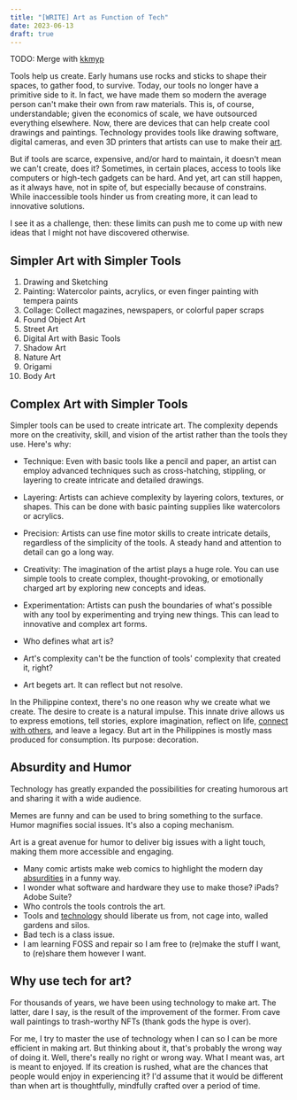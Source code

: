 ```yaml
---
title: "[WRITE] Art as Function of Tech"
date: 2023-06-13
draft: true
---
```


TODO: Merge with [kkmyp](/kkmyp)

Tools help us create.
Early humans use rocks and sticks to shape their spaces,
to gather food, to survive.
Today, our tools no longer have a primitive side to it.
In fact, we have made them so modern the average person can't make their
own from raw materials.
This is, of course, understandable;
given the economics of scale,
we have outsourced everything elsewhere.
Now, there are devices that can help create cool drawings and paintings.
Technology provides tools like drawing software, digital cameras, and
even 3D printers that artists can use to make their [art](/art).

But if tools are scarce, expensive, and/or hard to maintain,
it doesn't mean we can't create, does it?
Sometimes, in certain places, access to tools like computers
or high-tech gadgets can be hard.
And yet, art can still happen, as it always have,
not in spite of, but especially because of constrains.
While inaccessible tools hinder us from creating more,
it can lead to innovative solutions.

I see it as a challenge, then:
these limits can push me to come up with new ideas that I might not have
discovered otherwise.

## Simpler Art with Simpler Tools

1. Drawing and Sketching
2. Painting: Watercolor paints, acrylics, or even finger painting with tempera paints
3. Collage: Collect magazines, newspapers, or colorful paper scraps
4. Found Object Art
5. Street Art
6. Digital Art with Basic Tools
7. Shadow Art
8. Nature Art
9. Origami
10. Body Art

## Complex Art with Simpler Tools

Simpler tools can be used to create intricate art.
The complexity depends more on the creativity, skill,
and vision of the artist rather than the tools they use. Here's why:

- Technique: Even with basic tools like a pencil and paper, an artist
    can employ advanced techniques such as cross-hatching, stippling, or
    layering to create intricate and detailed drawings.
- Layering: Artists can achieve complexity by layering colors,
    textures, or shapes. This can be done with basic painting supplies
    like watercolors or acrylics.
- Precision: Artists can use fine motor skills to create intricate
    details, regardless of the simplicity of the tools. A steady hand
    and attention to detail can go a long way.
- Creativity: The imagination of the artist plays a huge role. You can
    use simple tools to create complex, thought-provoking, or
    emotionally charged art by exploring new concepts and ideas.
- Experimentation: Artists can push the boundaries of what's possible
    with any tool by experimenting and trying new things. This can lead
    to innovative and complex art forms.

- Who defines what art is?
- Art's complexity can't be the function of tools' complexity that
  created it, right?

- Art begets art. It can reflect but not resolve.


In the Philippine context, there's no one reason why we create what we
create. The desire to create is a natural impulse. This innate drive
allows us to express emotions, tell stories, explore imagination,
reflect on life, [connect with others](/communication), and leave a
legacy. But art in the Philippines is mostly mass produced for
consumption. Its purpose: decoration.

## Absurdity and Humor

Technology has greatly expanded the possibilities for creating humorous
art and sharing it with a wide audience.

Memes are funny and can be used to bring something to the surface.
Humor magnifies social issues. It's also a coping mechanism.

Art is a great avenue for humor to deliver big issues with a light
touch, making them more accessible and engaging.

- Many comic artists make web comics to highlight the modern day
  [absurdities](/surrealism) in a funny way.
- I wonder what software and hardware they use to make those? iPads?
  Adobe Suite?
- Who controls the tools controls the art.
- Tools and [technology](/technology) should liberate us from, not cage
  into, walled gardens and silos.
- Bad tech is a class issue.
- I am learning FOSS and repair so I am free to (re)make the stuff I
  want, to (re)share them however I want.

## Why use tech for art?

For thousands of years, we have been using technology to make art.
The latter, dare I say, is the result of the improvement of the former.
From cave wall paintings to trash-worthy NFTs (thank gods the hype is
over).

For me, I try to master the use of technology when I can so I can be
more efficient in making art.
But thinking about it,
that's probably the wrong way of doing it.
Well, there's really no right or wrong way.
What I meant was, art is meant to enjoyed.
If its creation is rushed,
what are the chances that people would enjoy in experiencing it?
I'd assume that it would be different than when art is thoughtfully,
mindfully crafted over a period of time.
